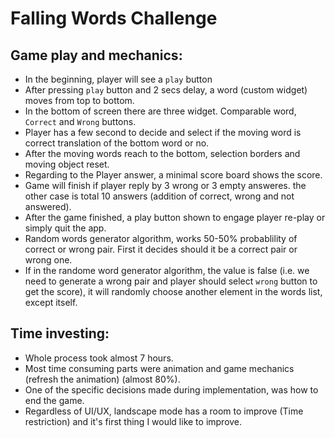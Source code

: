 # Falling Words Challenge

## Game play and mechanics:
- In the beginning, player will see a `play` button
- After pressing `play` button and 2 secs delay, a word (custom widget) moves from top to bottom.
- In the bottom of screen there are three widget. Comparable word, `Correct` and `Wrong` buttons.
- Player has a few second to decide and select if the moving word is correct translation of the bottom word or no.
- After the moving words reach to the bottom, selection borders and moving object reset.
- Regarding to the Player answer, a minimal score board shows the score.
- Game will finish if player reply by 3 wrong or 3 empty answeres. the other case is total 10 answers (addition of correct, wrong and not answered).
- After the game finished, a play button shown to engage player re-play or simply quit the app.
- Random words generator algorithm, works 50-50% probablility of correct or wrong pair. First it decides should it be a correct pair or wrong one. 
- If in the randome word generator algorithm, the value is false (i.e. we need to generate a wrong pair and player should select `wrong` button to get the score), it will randomly choose another element in the words list, except itself.

## Time investing:
- Whole process took almost 7 hours.
- Most time consuming parts were animation and game mechanics (refresh the animation) (almost 80%).
- One of the specific decisions made during implementation, was how to end the game. 
- Regardless of UI/UX, landscape mode has a room to improve (Time restriction) and it's first thing I would like to improve.

